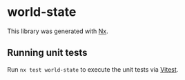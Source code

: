 # world-state

This library was generated with [Nx](https://nx.dev).

## Running unit tests

Run `nx test world-state` to execute the unit tests via [Vitest](https://vitest.dev/).
